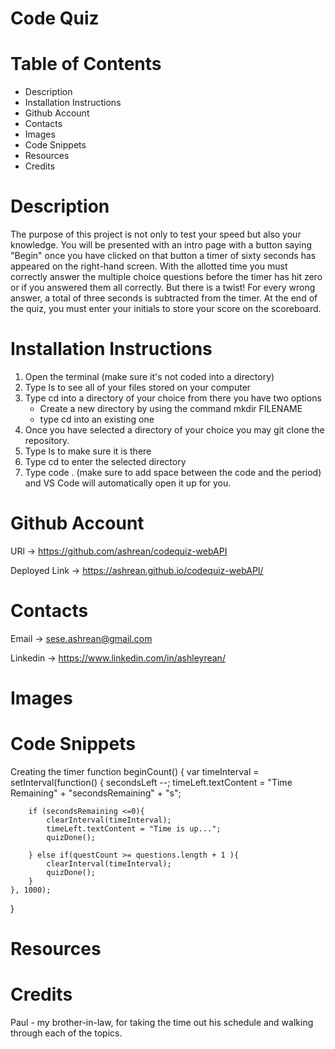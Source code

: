 # Code Quiz

# Table of Contents
 - Description
 - Installation Instructions
 - Github Account
 - Contacts
 - Images
 - Code Snippets
 - Resources
 - Credits

# Description
The purpose of this project is not only to test your speed but also your knowledge. You will be presented with an intro page with a button saying "Begin" once you have clicked on that button a timer of sixty seconds has appeared on the right-hand screen. With the allotted time you must correctly answer the multiple choice questions before the timer has hit zero or if you answered them all correctly. But there is a twist! For every wrong answer, a total of three seconds is subtracted from the timer.  At the end of the quiz, you must enter your initials to store your score on the scoreboard.

# Installation Instructions
1. Open the terminal (make sure it's not coded into a directory)
2. Type ls to see all of your files stored on your computer
3. Type cd into a directory of your choice from there you have two options
    - Create a new directory by using the command mkdir FILENAME
    - type cd into an existing one
4. Once you have selected a directory of your choice you may git clone the repository.
5. Type ls to make sure it is there
6. Type cd to enter the selected directory
7. Type code . (make sure to add space between the code and the period) and VS Code will automatically open it up for you.

# Github Account
URl -> https://github.com/ashrean/codequiz-webAPI

Deployed Link -> https://ashrean.github.io/codequiz-webAPI/

# Contacts
Email -> sese.ashrean@gmail.com

Linkedin -> https://www.linkedin.com/in/ashleyrean/

# Images


# Code Snippets
Creating the timer 
function beginCount() {
    var timeInterval = setInterval(function() {
        secondsLeft --;
        timeLeft.textContent = "Time Remaining" + "secondsRemaining" + "s";

        if (secondsRemaining <=0){
            clearInterval(timeInterval);
            timeLeft.textContent = "Time is up...";
            quizDone();

        } else if(questCount >= questions.length + 1 ){
            clearInterval(timeInterval);
            quizDone();
        }
    }, 1000);
}


# Resources


# Credits
Paul - my brother-in-law, for taking the time out his schedule and walking through each of the topics.

 <!-- Pseudo Code
 1. When initating the quiz the user must press start in order for the timer to work
    a. When timer has started a question can appear timer will count down from 60seconds
    b. A total of 10 questions with topics from HTML/CSS/Javascript
        1. The quiz will be multiple choice style with 3 options for answers
        2. Each wrong answer will deduct 3 seconds from the timer
            2a. IF answered wrong it will show you the correct answer
2. When timer has reached 0 or if all questions has been answered the game will end
3. When the game has ended the user is presented with the score and must enter initials
    a. The user must enter initials not numbers, characters or anything longer than their initals
4. Once user has enterted initals they have the option to play again. -->
